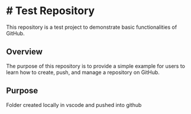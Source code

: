 # # Test Repository

This repository is a test project to demonstrate basic functionalities of GitHub.

## Overview

The purpose of this repository is to provide a simple example for users to learn how to create, push, and manage a repository on GitHub.

## Purpose
Folder created locally in vscode and pushed into github
